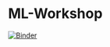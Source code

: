 # ML-Workshop

[![Binder](https://mybinder.org/badge_logo.svg)](https://mybinder.org/v2/gh/UKDataServiceOpen/ML_Workshop/HEAD)
